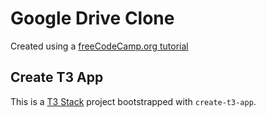 # Google Drive Clone

Created using a [freeCodeCamp.org tutorial](https://youtu.be/gwOVynGnDZA?si=SliTkL1pw6XH6zjP)

## Create T3 App

This is a [T3 Stack](https://create.t3.gg/) project bootstrapped with `create-t3-app`.
